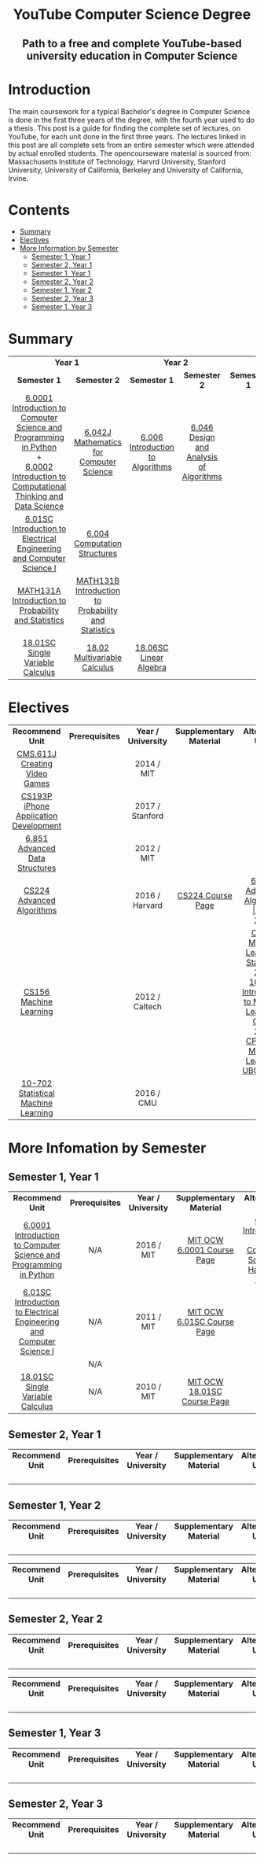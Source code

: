 <h1 align="center">YouTube Computer Science Degree</h1>
<h2 align="center">Path to a free and complete YouTube-based university education in Computer Science</h2>

# Introduction
The main coursework for a typical Bachelor's degree in Computer Science is done in the first three years of the degree, with the fourth year used to do a thesis. This post is a guide for finding the complete set of lectures, on YouTube, for each unit done in the first three years. The lectures linked in this post are all complete sets from an entire semester which were attended by actual enrolled students. The opencourseware material is sourced from: Massachusetts Institute of Technology, Harvrd University, Stanford University, University of California, Berkeley and University of California, Irvine.

# Contents

- [Summary](#summary)
- [Electives](#electives)
- [More Information by Semester](#more-info-by-sem)
	- [Semester 1, Year 1](#s1y1)
	- [Semester 2, Year 1](#s1y1)
	- [Semester 1, Year 1](#s2y1)
	- [Semester 2, Year 2](#s1y2)
	- [Semester 1, Year 2](#s2y2)
	- [Semester 2, Year 3](#s1y3)
	- [Semester 1, Year 3](#s2y3)


# Summary

<table>
	<tr>
		<td align="center" colspan="2"><strong>Year 1</strong></td>
		<td align="center" colspan="2"><strong>Year 2</strong></td>
		<td align="center" colspan="2""><strong>Year 3</strong></td>
	</tr>
	<tr>
		<td align="center"><strong>Semester 1</strong></td>
		<td align="center"><strong>Semester 2</strong></td>
		<td align="center"><strong>Semester 1</strong></td>
		<td align="center"><strong>Semester 2</strong></td>
		<td align="center"><strong>Semester 1</strong></td>
		<td align="center"><strong>Semester 2</strong></td>
	</tr>
	<tr>
		<td align="center">
			<a href="https://www.youtube.com/watch?v=ytpJdnlu9ug&list=PLUl4u3cNGP63WbdFxL8giv4yhgdMGaZNA&index=1">6.0001 Introduction to Computer Science and Programming in Python</a>
			<br>+<br>
			<a href="https://www.youtube.com/watch?v=C1lhuz6pZC0&list=PLUl4u3cNGP619EG1wp0kT-7rDE_Az5TNd">6.0002 Introduction to Computational Thinking and Data Science</a>
		</td>
		<td align="center"><a href="https://www.youtube.com/watch?v=L3LMbpZIKhQ&list=PLB7540DEDD482705B">6.042J Mathematics for Computer Science</a></td>
		<td align="center"><a href="https://www.youtube.com/watch?v=HtSuA80QTyo&list=PLSX2U_ZE4Huk19DPn34oZlygPbsig380X">6.006 Introduction to Algorithms</a></td>
		<td align="center"><a href="https://www.youtube.com/watch?v=2P-yW7LQr08&list=PLUl4u3cNGP6317WaSNfmCvGym2ucw3oGp">6.046 Design and Analysis of Algorithms</a></td>
		<td align="center"><a href=""></a></td>
		<td align="center"><a href=""></a></td>
	</tr>
	<tr>
		<td align="center"><a href="https://www.youtube.com/watch?v=3S4cNfl0YF0&list=PL9B24A6A9D5754E70">6.01SC Introduction to Electrical Engineering and Computer Science I</a></td>
		<td align="center"><a href="https://www.youtube.com/watch?v=9DWlqtsNGV0&list=PLm2yab1mVdsSedtjrEoLz0PdvtAUq25s3">6.004 Computation Structures</a></td>
		<td align="center"><a href=""></a></td>
		<td align="center"><a href=""></a></td>
		<td align="center"><a href=""></a></td>
		<td align="center"><a href=""></a></td>
	</tr>
	<tr>
		<td align="center"><a href="https://www.youtube.com/watch?v=GyN4FotAEt8&list=PLaLOVNqqD-2FrODVkCjm3DJB9HPfizUOo">MATH131A Introduction to Probability and Statistics</a></td>
		<td align="center"><a href="https://www.youtube.com/watch?v=wJGR5Y-Qqac&list=PLqOZ6FD_RQ7kcLcp0qHUDOp6f5JKmA8Aq
">MATH131B Introduction to Probability and Statistics</a></td>
		<td align="center"><a href=""></a></td>
		<td align="center"><a href=""></a></td>
		<td align="center"><a href=""></a></td>
		<td align="center"><a href=""></a></td>
	</tr>
	<tr>
		<td align="center"><a href="https://www.youtube.com/watch?v=7K1sB05pE0A&list=PL39017AD85AC0EA05&index=2">18.01SC Single Variable Calculus</a></td>
		<td align="center"><a href="https://www.youtube.com/watch?v=PxCxlsl_YwY&list=PL4C4C8A7D06566F38">18.02 Multivariable Calculus</a></td>
		<td align="center"><a href="https://www.youtube.com/watch?v=ZK3O402wf1c&list=PLE7DDD91010BC51F8">18.06SC Linear Algebra</a></td>
		<td align="center"><a href=""></a></td>
		<td align="center"><a href=""></a></td>
		<td align="center"><a href=""></a></td>
	</tr>

</table>


# Electives
<table>
	<tr>
		<td align="center"><strong>Recommend Unit</strong></td>
		<td align="center"><strong>Prerequisites</strong></td>
		<td align="center"><strong>Year / University</strong></td>
		<td align="center"><strong>Supplementary Material</strong></td>
		<td align="center"><strong>Alternative Units</strong></td>
	</tr>
	<tr>
		<td align="center"><a href="https://www.youtube.com/watch?v=pfDfriSjFbY&list=PLUl4u3cNGP61V4W6yRm1Am5zI94m33dXk">CMS.611J Creating Video Games</a></td>
		<td align="center"></td>
		<td align="center">2014 / MIT</td>
		<td align="center"><a href=""></a></td>
		<td align="center"></td>
	</tr>
	<tr>
		<td align="center"><a href="https://www.youtube.com/watch?v=ilQ-tq772VI&list=PLPA-ayBrweUz32NSgNZdl0_QISw-f12Ai ">CS193P iPhone Application Development</a></td>
		<td align="center"></td>
		<td align="center">2017 / Stanford</td>
		<td align="center"><a href=""></a></td>
		<td align="center"></td>
	</tr>
	<tr>
		<td align="center"><a href="https://www.youtube.com/watch?v=T0yzrZL1py0&list=PLUl4u3cNGP61hsJNdULdudlRL493b-XZf">6.851 Advanced Data Structures</a></td>
		<td align="center"></td>
		<td align="center">2012 / MIT</td>
		<td align="center"><a href=""></a></td>
		<td align="center"></td>
	</tr>
	<tr>
		<td align="center"><a href="https://www.youtube.com/watch?v=0JUN9aDxVmI&list=PL2SOU6wwxB0uP4rJgf5ayhHWgw7akUWSf">CS224 Advanced Algorithms</a></td>
		<td align="center"></td>
		<td align="center">2016 / Harvard</td>
		<td align="center"><a href="http://people.seas.harvard.edu/~minilek/cs224/fall14/index.html">CS224 Course Page</a></td>
		<td align="center">
			<a href="https://www.youtube.com/watch?v=QnPl_Y6EqMo&list=PLiizAEBnotSzGvn-KqAEQ2xQVDXYw5Rdh">6.854J Advanced Algorithms | MIT | 2013</a>
		</td>
	</tr>
	<tr>
		<td align="center"><a href="https://www.youtube.com/watch?v=mbyG85GZ0PI&list=PLD63A284B7615313A">CS156 Machine Learning</a></td>
		<td align="center"></td>
		<td align="center">2012 / Caltech</td>
		<td align="center"><a href=""></a></td>
		<td align="center">
			<a href="https://www.youtube.com/watch?v=UzxYlbK2c7E&list=PLA89DCFA6ADACE599">CS229 Machine Learning | Stanford | 20XX</a><br>
			<a href="https://www.youtube.com/watch?v=JTFWvcUnLz0&list=PL7y-1rk2cCsDZCVz2xS7LrExqidHpJM3B">10-701 Introduction to Machine Learning | CMU | 2014</a>
			<a href="https://www.youtube.com/watch?v=w2OtwL5T1ow&list=PLE6Wd9FR--EdyJ5lbFl8UuGjecvVw66F6">CPSC540 Machine Learning | UBC | 2013</a>
		</td>
	</tr>
	<tr>
		<td align="center"><a href="https://www.youtube.com/watch?v=zcMnu-3wkWo&list=PLTB9VQq8WiaCBK2XrtYn5t9uuPdsNm7YE">10-702 Statistical Machine Learning</a></td>
		<td align="center"></td>
		<td align="center">2016 / CMU</td>
		<td align="center"><a href=""></a></td>
		<td align="center"></td>
	</tr>



</table>

# More Infomation by Semester

## Semester 1, Year 1
<table>
	<tr>
		<td align="center"><strong>Recommend Unit</strong></td>
		<td align="center"><strong>Prerequisites</strong></td>
		<td align="center"><strong>Year / University</strong></td>
		<td align="center"><strong>Supplementary Material</strong></td>
		<td align="center"><strong>Alternative Units</strong></td>
	</tr>
	<tr>
		<td align="center"><a href="https://www.youtube.com/watch?v=ytpJdnlu9ug&list=PLUl4u3cNGP63WbdFxL8giv4yhgdMGaZNA&index=1">6.0001 Introduction to Computer Science and Programming in Python</a></td>
		<td align="center">N/A</td>
		<td align="center">2016 / MIT</td>
		<td align="center"><a href="https://ocw.mit.edu/courses/electrical-engineering-and-computer-science/6-0001-introduction-to-computer-science-and-programming-in-python-fall-2016/">MIT OCW 6.0001 Course Page</a></td>
		<td align="center">
			<a href="https://www.youtube.com/watch?v=y62zj9ozPOM&list=PLhQjrBD2T3828ZVcVzEIhsHVgjANGZveu">CS50 Introduction to Computer Science | Harvard | 2017</a>
		</td>
	</tr>
	<tr>
		<td align="center"><a href="https://www.youtube.com/watch?v=3S4cNfl0YF0&list=PLokv8kF5fN46vRTd1KAZuo1NEdtrA7ri6 ">6.01SC Introduction to Electrical Engineering and Computer Science I</a></td>
		<td align="center">N/A</td>
		<td align="center">2011 / MIT</td>
		<td align="center"><a href="https://ocw.mit.edu/courses/electrical-engineering-and-computer-science/6-01sc-introduction-to-electrical-engineering-and-computer-science-i-spring-2011/">MIT OCW 6.01SC Course Page</a></td>
		<td align="center"><a href=""></a></td>
	</tr>
	<tr>
		<td align="center"><a href=""></a></td>
		<td align="center">N/A</td>
		<td align="center"></td>
		<td align="center"><a href=""></a></td>
		<td align="center"><a href=""></a></td>
	</tr>
	<tr>
		<td align="center"><a href="https://www.youtube.com/watch?v=7K1sB05pE0A&list=PL0361E2871852F969">18.01SC Single Variable Calculus</a></td>
		<td align="center">N/A</td>
		<td align="center">2010 / MIT</td>
		<td align="center"><a href="https://ocw.mit.edu/courses/mathematics/18-01sc-single-variable-calculus-fall-2010/">MIT OCW 18.01SC Course Page</a></td>
		<td align="center"><a href=""></a></td>
	</tr>
</table>

## Semester 2, Year 1
<table>
	<tr>
		<td align="center"><strong>Recommend Unit</strong></td>
		<td align="center"><strong>Prerequisites</strong></td>
		<td align="center"><strong>Year / University</strong></td>
		<td align="center"><strong>Supplementary Material</strong></td>
		<td align="center"><strong>Alternative Units</strong></td>
	</tr>
	<tr>
		<td align="center"><a href=""></a></td>
		<td align="center"></td>
		<td align="center"></td>
		<td align="center"><a href=""></a></td>
		<td align="center"></td>
	</tr>
	<tr>
		<td align="center"><a href=""></a></td>
		<td align="center"></td>
		<td align="center"></td>
		<td align="center"><a href=""></a></td>
		<td align="center"></td>
	</tr>
	<tr>
		<td align="center"><a href=""></a></td>
		<td align="center"></td>
		<td align="center"></td>
		<td align="center"><a href=""></a></td>
		<td align="center"></td>
	</tr>
	<tr>
		<td align="center"><a href=""></a></td>
		<td align="center"></td>
		<td align="center"></td>
		<td align="center"><a href=""></a></td>
		<td align="center"></td>
	</tr>
</table>

## Semester 1, Year 2
<table>
	<tr>
		<td align="center"><strong>Recommend Unit</strong></td>
		<td align="center"><strong>Prerequisites</strong></td>
		<td align="center"><strong>Year / University</strong></td>
		<td align="center"><strong>Supplementary Material</strong></td>
		<td align="center"><strong>Alternative Units</strong></td>
	</tr>
	<tr>
		<td align="center"><a href=""></a></td>
		<td align="center"></td>
		<td align="center"></td>
		<td align="center"><a href=""></a></td>
		<td align="center"></td>
	</tr>
	<tr>
		<td align="center"><a href=""></a></td>
		<td align="center"></td>
		<td align="center"></td>
		<td align="center"><a href=""></a></td>
		<td align="center"></td>
	</tr>
	<tr>
		<td align="center"><a href=""></a></td>
		<td align="center"></td>
		<td align="center"></td>
		<td align="center"><a href=""></a></td>
		<td align="center"></td>
	</tr>
	<tr>
		<td align="center"><a href=""></a></td>
		<td align="center"></td>
		<td align="center"></td>
		<td align="center"><a href=""></a></td>
		<td align="center"></td>
	</tr>
</table><table>
	<tr>
		<td align="center"><strong>Recommend Unit</strong></td>
		<td align="center"><strong>Prerequisites</strong></td>
		<td align="center"><strong>Year / University</strong></td>
		<td align="center"><strong>Supplementary Material</strong></td>
		<td align="center"><strong>Alternative Units</strong></td>
	</tr>
	<tr>
		<td align="center"><a href=""></a></td>
		<td align="center"></td>
		<td align="center"></td>
		<td align="center"><a href=""></a></td>
		<td align="center"></td>
	</tr>
	<tr>
		<td align="center"><a href=""></a></td>
		<td align="center"></td>
		<td align="center"></td>
		<td align="center"><a href=""></a></td>
		<td align="center"></td>
	</tr>
	<tr>
		<td align="center"><a href=""></a></td>
		<td align="center"></td>
		<td align="center"></td>
		<td align="center"><a href=""></a></td>
		<td align="center"></td>
	</tr>
	<tr>
		<td align="center"><a href=""></a></td>
		<td align="center"></td>
		<td align="center"></td>
		<td align="center"><a href=""></a></td>
		<td align="center"></td>
	</tr>
</table>

## Semester 2, Year 2
<table>
	<tr>
		<td align="center"><strong>Recommend Unit</strong></td>
		<td align="center"><strong>Prerequisites</strong></td>
		<td align="center"><strong>Year / University</strong></td>
		<td align="center"><strong>Supplementary Material</strong></td>
		<td align="center"><strong>Alternative Units</strong></td>
	</tr>
	<tr>
		<td align="center"><a href=""></a></td>
		<td align="center"></td>
		<td align="center"></td>
		<td align="center"><a href=""></a></td>
		<td align="center"></td>
	</tr>
	<tr>
		<td align="center"><a href=""></a></td>
		<td align="center"></td>
		<td align="center"></td>
		<td align="center"><a href=""></a></td>
		<td align="center"></td>
	</tr>
	<tr>
		<td align="center"><a href=""></a></td>
		<td align="center"></td>
		<td align="center"></td>
		<td align="center"><a href=""></a></td>
		<td align="center"></td>
	</tr>
	<tr>
		<td align="center"><a href=""></a></td>
		<td align="center"></td>
		<td align="center"></td>
		<td align="center"><a href=""></a></td>
		<td align="center"></td>
	</tr>
</table><table>
	<tr>
		<td align="center"><strong>Recommend Unit</strong></td>
		<td align="center"><strong>Prerequisites</strong></td>
		<td align="center"><strong>Year / University</strong></td>
		<td align="center"><strong>Supplementary Material</strong></td>
		<td align="center"><strong>Alternative Units</strong></td>
	</tr>
	<tr>
		<td align="center"><a href=""></a></td>
		<td align="center"></td>
		<td align="center"></td>
		<td align="center"><a href=""></a></td>
		<td align="center"></td>
	</tr>
	<tr>
		<td align="center"><a href=""></a></td>
		<td align="center"></td>
		<td align="center"></td>
		<td align="center"><a href=""></a></td>
		<td align="center"></td>
	</tr>
	<tr>
		<td align="center"><a href=""></a></td>
		<td align="center"></td>
		<td align="center"></td>
		<td align="center"><a href=""></a></td>
		<td align="center"></td>
	</tr>
	<tr>
		<td align="center"><a href=""></a></td>
		<td align="center"></td>
		<td align="center"></td>
		<td align="center"><a href=""></a></td>
		<td align="center"></td>
	</tr>
</table>

## Semester 1, Year 3
<table>
	<tr>
		<td align="center"><strong>Recommend Unit</strong></td>
		<td align="center"><strong>Prerequisites</strong></td>
		<td align="center"><strong>Year / University</strong></td>
		<td align="center"><strong>Supplementary Material</strong></td>
		<td align="center"><strong>Alternative Units</strong></td>
	</tr>
	<tr>
		<td align="center"><a href=""></a></td>
		<td align="center"></td>
		<td align="center"></td>
		<td align="center"><a href=""></a></td>
		<td align="center"></td>
	</tr>
	<tr>
		<td align="center"><a href=""></a></td>
		<td align="center"></td>
		<td align="center"></td>
		<td align="center"><a href=""></a></td>
		<td align="center"></td>
	</tr>
	<tr>
		<td align="center"><a href=""></a></td>
		<td align="center"></td>
		<td align="center"></td>
		<td align="center"><a href=""></a></td>
		<td align="center"></td>
	</tr>
	<tr>
		<td align="center"><a href=""></a></td>
		<td align="center"></td>
		<td align="center"></td>
		<td align="center"><a href=""></a></td>
		<td align="center"></td>
	</tr>
</table>

## Semester 2, Year 3
<table>
	<tr>
		<td align="center"><strong>Recommend Unit</strong></td>
		<td align="center"><strong>Prerequisites</strong></td>
		<td align="center"><strong>Year / University</strong></td>
		<td align="center"><strong>Supplementary Material</strong></td>
		<td align="center"><strong>Alternative Units</strong></td>
	</tr>
	<tr>
		<td align="center"><a href=""></a></td>
		<td align="center"></td>
		<td align="center"></td>
		<td align="center"><a href=""></a></td>
		<td align="center"></td>
	</tr>
	<tr>
		<td align="center"><a href=""></a></td>
		<td align="center"></td>
		<td align="center"></td>
		<td align="center"><a href=""></a></td>
		<td align="center"></td>
	</tr>
	<tr>
		<td align="center"><a href=""></a></td>
		<td align="center"></td>
		<td align="center"></td>
		<td align="center"><a href=""></a></td>
		<td align="center"></td>
	</tr>
	<tr>
		<td align="center"><a href=""></a></td>
		<td align="center"></td>
		<td align="center"></td>
		<td align="center"><a href=""></a></td>
		<td align="center"></td>
	</tr>
</table>
